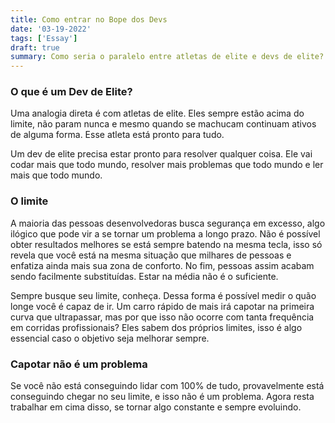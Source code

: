 ```yaml
---
title: Como entrar no Bope dos Devs
date: '03-19-2022'
tags: ['Essay']
draft: true
summary: Como seria o paralelo entre atletas de elite e devs de elite?
---
```


### O que é um Dev de Elite?

Uma analogia direta é com atletas de elite. Eles sempre estão acima do limite, não param nunca e mesmo quando se machucam continuam ativos de alguma forma. Esse atleta está pronto para tudo.

Um dev de elite precisa estar pronto para resolver qualquer coisa. Ele vai codar mais que todo mundo, resolver mais problemas que todo mundo e ler mais que todo mundo.

### O limite

A maioria das pessoas desenvolvedoras busca segurança em excesso, algo ilógico que pode vir a se tornar um problema a longo prazo. Não é possível obter resultados melhores se está sempre batendo na mesma tecla, isso só revela que você está na mesma situação que milhares de pessoas e enfatiza ainda mais sua zona de conforto. No fim, pessoas assim acabam sendo facilmente substituídas. Estar na média não é o suficiente.

Sempre busque seu limite, conheça. Dessa forma é possível medir o quão longe você é capaz de ir. Um carro rápido de mais irá capotar na primeira curva que ultrapassar, mas por que isso não ocorre com tanta frequência em corridas profissionais? Eles sabem dos próprios limites, isso é algo essencial caso o objetivo seja melhorar sempre.

### Capotar não é um problema

Se você não está conseguindo lidar com 100% de tudo, provavelmente está conseguindo chegar no seu limite, e isso não é um problema. Agora resta trabalhar em cima disso, se tornar algo constante e sempre evoluindo.

